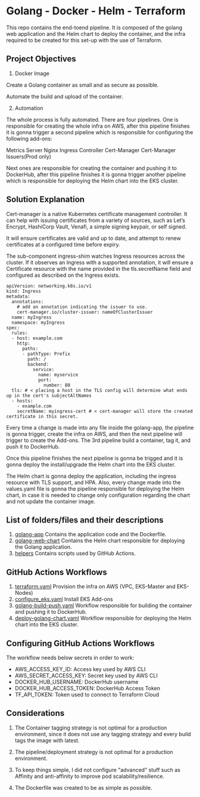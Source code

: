 # Golang - Docker - Helm - Terraform

This repo contains the end-toend pipeline. It is composed of the golang web application and the Helm chart to deploy the container, and the infra required to be created for this set-up with the use of Terraform.

## Project Objectives

1. Docker Image

Create a Golang container as small and as secure as possible.

Automate the build and upload of the container.


2. Automation

The whole process is fully automated. There are four pipelines. 
One is responsible for creating the whole infra on AWS, after this pipeline finishes it is gonna trigger a second pipeline which is responsible for configuring the following add-ons:

Metrics Server
Nginx Ingress Controller
Cert-Manager
Cert-Manager Issuers(Prod only)

Next ones are responsible for creating the container and pushing it to DockerHub, after this pipeline finishes it is gonna trigger another pipeline which is responsible for deploying the Helm chart into the EKS cluster.

## Solution Explanation

Cert-manager is a native Kubernetes certificate management controller. It can help with issuing certificates from a variety of sources, such as Let’s Encrypt, HashiCorp Vault, Venafi, a simple signing keypair, or self signed.

It will ensure certificates are valid and up to date, and attempt to renew certificates at a configured time before expiry.

The sub-component ingress-shim watches Ingress resources across the cluster. If it observes an Ingress with a supported annotation, it will ensure a Certificate resource with the name provided in the tls.secretName field and configured as described on the Ingress exists.

```
apiVersion: networking.k8s.io/v1
kind: Ingress
metadata:
  annotations:
    # add an annotation indicating the issuer to use.
    cert-manager.io/cluster-issuer: nameOfClusterIssuer
  name: myIngress
  namespace: myIngress
spec:
  rules:
  - host: example.com
    http:
      paths:
      - pathType: Prefix
        path: /
        backend:
          service:
            name: myservice
            port:
              number: 80
  tls: # < placing a host in the TLS config will determine what ends up in the cert's subjectAltNames
  - hosts:
    - example.com
    secretName: myingress-cert # < cert-manager will store the created certificate in this secret.
```

Every time a change is made into any file inside the golang-app, the pipeline is gonna trigger, create the infra on AWS, and then the next pipeline will trigger to create the Add-ons. The 3rd pipeline build a container, tag it, and push it to DockerHub.

Once this pipeline finishes the next pipeline is gonna be trigged and it is gonna deploy the install/upgrade the Helm chart into the EKS cluster.

The Helm chart is gonna deploy the application, including the ingress resource with TLS support, and HPA. Also, every change made into the values.yaml file is gonna the
pipeline responsible for deploying the Helm chart, in case it is needed to change only configuration regarding the chart and not update the container image.



## List of folders/files and their descriptions

1. [golang-app](golang-app) Contains the application code and the Dockerfile.
2. [golang-web-chart](golang-web-chart) Contains the Helm chart responsible for deploying the Golang application.
3. [helpers](helpers) Contains scripts used by GitHub Actions.
   
## GitHub Actions Workflows

1. [terraform.yaml](.github/workflows/terraform.yaml) Provision the infra on AWS (VPC, EKS-Master and EKS-Nodes)
2. [configure_eks.yaml](.github/workflows/configure_eks.yaml) Install EKS Add-ons
1. [golang-build-push.yaml](.github/workflows/golang-build-push.yaml) Workflow responsible for building the container and pushing it to DockerHub.
2. [deploy-golang-chart.yaml](.github/workflows/configure-eks.yaml) Workflow responsible for deploying the Helm chart into the EKS cluster.

## Configuring GitHub Actions Workflows

The workflow needs below secrets in order to work:

- AWS_ACCESS_KEY_ID: Access key used by AWS CLI
- AWS_SECRET_ACCESS_KEY: Secret key used by AWS CLI
- DOCKER_HUB_USERNAME: DockerHub username
- DOCKER_HUB_ACCESS_TOKEN: DockerHub Access Token
- TF_API_TOKEN: Token used to connect to Terraform Cloud


## Considerations

1. The Container tagging strategy is not optimal for a production environment, since it does not use any tagging strategy and every build tags the image with latest.

2. The pipeline/deployment strategy is not optimal for a production environment.
   
3. To keep things simple, I did not configure "advanced" stuff such as Affinity and anti-affinity to improve pod scalability/resilience.

4. The Dockerfile was created to be as simple as possible.
